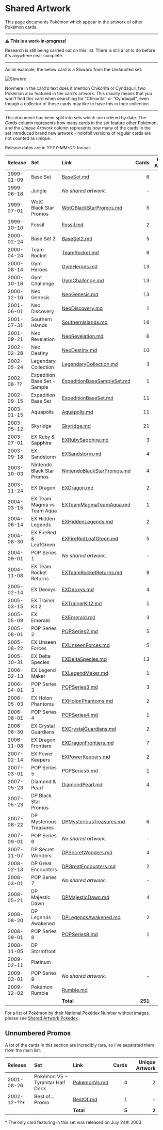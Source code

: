 # Shared Artwork
This page documents Pokémon which appear in the artwork of other Pokémon cards.

---

**⚠️  This is a work-in-progress!**

Research is still being carried out on this list. There is still a lot to do before it's anywhere near complete.

---

As an example, the below card is a Slowbro from the Undaunted set:

![Slowbro](https://i.imgur.com/n5M4fRa.png)

Nowhere in the card's text does it mention Chikorita or Cyndaquil, two Pokémon also featured in the card's artwork. This usually means that you won't find this card when searching for "Chikorita" or "Cyndaquil", even though a collector of those cards may like to have this in their collection.

---

This document has been split into sets which are ordered by date. The *Cards* column represents how many cards in the set feature other Pokémon, and the *Unique Artwork* column represents how many of the cards in the set introduced brand new artwork - holofoil versions of regular cards are not counted as unique.

Release dates are in *YYYY-MM-DD* format.

|Release|Set|Link|Cards|Unique Artwork
|:--|:--|:--|--:|--:
|1999-01-09|Base Set|[BaseSet.md](/SharedArtwork/BaseSet.md)|6|6
|1999-06-16|Jungle|*No shared artwork.*|-|-
|1999-07-01|WotC Black Star Promos|[WotCBlackStarPromos.md](/SharedArtwork/WotCBlackStarPromos.md)|5|5
|1999-10-10|Fossil|[Fossil.md](/SharedArtwork/Fossil.md)|2|2
|2000-02-24|Base Set 2|[BaseSet2.md](/SharedArtwork/BaseSet2.md)|5|-
|2000-04-24|Team Rocket|[TeamRocket.md](/SharedArtwork/TeamRocket.md)|6|5
|2000-08-14|Gym Heroes|[GymHeroes.md](/SharedArtwork/GymHeroes.md)|13|13
|2000-10-16|Gym Challenge|[GymChallenge.md](/SharedArtwork/GymChallenge.md)|13|13
|2000-12-16|Neo Genesis|[NeoGenesis.md](/SharedArtwork/NeoGenesis.md)|13|13
|2001-06-01|Neo Discovery|[NeoDiscovery.md](/SharedArtwork/NeoDiscovery.md)|1|1
|2001-07-31|Southern Islands|[SouthernIslands.md](/SharedArtwork/SouthernIslands.md)|16|16
|2001-09-21|Neo Revelation|[NeoRevelation.md](/SharedArtwork/NeoRevelation.md)|6|6
|2002-02-28|Neo Destiny|[NeoDestiny.md](/SharedArtwork/NeoDestiny.md)|10|10
|2002-05-24|Legendary Collection|[LegendaryCollection.md](/SharedArtwork/LegendaryCollection.md)|3|-
|2002-08-??|Expedition Base Set - Sample|[ExpeditionBaseSampleSet.md](/SharedArtwork/ExpeditionBaseSampleSet.md)|1|1
|2002-09-15|Expedition Base Set|[ExpeditionBaseSet.md](/SharedArtwork/ExpeditionBaseSet.md)|11|7
|2003-01-15|Aquapolis|[Aquapolis.md](/SharedArtwork/Aquapolis.md)|11|11
|2003-05-12|Skyridge|[Skyridge.md](/SharedArtwork/Skyridge.md)|21|18
|2003-07-01|EX Ruby & Sapphire|[EXRubySapphire.md](/SharedArtwork/EXRubySapphire.md)|3|3
|2003-09-18|EX Sandstorm|[EXSandstorm.md](/SharedArtwork/EXSandstorm.md)|4|4
|2003-10-03|Nintendo Black Star Promos|[NintendoBlackStarPromos.md](/SharedArtwork/NintendoBlackStarPromos.md)|4|4
|2003-11-24|EX Dragon|[EXDragon.md](/SharedArtwork/EXDragon.md)|2|2
|2004-03-15|EX Team Magma vs Team Aqua|[EXTeamMagmaTeamAqua.md](/SharedArtwork/EXTeamMagmaTeamAqua.md)|1|-
|2004-06-14|EX Hidden Legends|[EXHiddenLegends.md](/SharedArtwork/EXHiddenLegends.md)|2|2
|2004-08-30|EX FireRed & LeafGreen|[EXFireRedLeafGreen.md](/SharedArtwork/EXFireRedLeafGreen.md)|5|1
|2004-09-01|POP Series 1|*No shared artwork.*|-|-
|2004-11-08|EX Team Rocket Returns|[EXTeamRocketReturns.md](/SharedArtwork/EXTeamRocketReturns.md)|8|7
|2005-02-14|EX Deoxys|[EXDeoxys.md](/SharedArtwork/EXDeoxys.md)|4|4
|2005-03-15|EX Trainer Kit 2|[EXTrainerKit2.md](/SharedArtwork/EXTrainerKit2.md)|1|-
|2005-05-09|EX Emerald|[EXEmerald.md](/SharedArtwork/EXEmerald.md)|3|2
|2005-08-01|POP Series 2|[POPSeries2.md](/SharedArtwork/POPSeries2.md)|5|2
|2005-08-22|EX Unseen Forces|[EXUnseenForces.md](/SharedArtwork/EXUnseenForces.md)|5|1
|2005-10-31|EX Delta Species|[EXDeltaSpecies.md](/SharedArtwork/EXDeltaSpecies.md)|13|11
|2006-02-13|EX Legend Maker|[EXLegendMaker.md](/SharedArtwork/EXLegendMaker.md)|1|1
|2006-04-01|POP Series 3|[POPSeries3.md](/SharedArtwork/POPSeries3.md)|3|3
|2006-05-03|EX Holon Phantoms|[EXHolonPhantoms.md](/SharedArtwork/EXHolonPhantoms.md)|2|-
|2006-08-01|POP Series 4|[POPSeries4.md](/SharedArtwork/POPSeries4.md)|1|1
|2006-08-30|EX Crystal Guardians|[EXCrystalGuardians.md](/SharedArtwork/EXCrystalGuardians.md)|2|1
|2006-11-08|EX Dragon Frontiers|[EXDragonFrontiers.md](/SharedArtwork/EXDragonFrontiers.md)|7|2
|2007-02-14|EX Power Keepers|[EXPowerKeepers.md](/SharedArtwork/EXPowerKeepers.md)|2|-
|2007-03-01|POP Series 5|[POPSeries5.md](/SharedArtwork/POPSeries5.md)|1|1
|2007-05-23|Diamond & Pearl|[DiamondPearl.md](/SharedArtwork/DiamondPearl.md)|4|3
|2007-05-23|DP Black Star Promos
|2007-08-22|DP Mysterious Treasures|[DPMysteriousTreasures.md](/SharedArtwork/DPMysteriousTreasures.md)|6|6
|2007-09-01|POP Series 6|*No shared artwork.*|-|-
|2007-11-07|DP Secret Wonders|[DPSecretWonders.md](/SharedArtwork/DPSecretWonders.md)|4|2
|2008-02-13|DP Great Encounters|[DPGreatEncounters.md](/SharedArtwork/DPGreatEncounters.md)|2|2
|2008-03-01|POP Series 7|*No shared artwork.*|-|-
|2008-05-21|DP Majestic Dawn|[DPMajesticDawn.md](/SharedArtwork/DPMajesticDawn.md)|4|2
|2008-08-20|DP Legends Awakened|[DPLegendsAwakened.md](/SharedArtwork/DPLegendsAwakened.md)|2|2
|2008-09-01|POP Series 8|[POPSeries8.md](/SharedArtwork/POPSeries8.md)|1|-
|2008-11-05|DP Stormfront
|2009-02-11|Platinum
|2009-03-01|POP Series 9|*No shared artwork.*|-|-
|2009-12-02|Pokémon Rumble|[Rumble.md](/SharedArtwork/Rumble.md)|
|||**Total**|**251**|**202**

For a list of Pokémon by their National Pokédex Number without images, please see [Shared Artwork Pokedex](/SharedArtworkPokedex.md).

## Unnumbered Promos

A lot of the cards in this section are incredibly rare, so I've separated them from the main list.

|Release|Set|Link|Cards|Unique Artwork
|:--|:--|:--|--:|--:
|2001-08-26|Pokémon VS - Tyranitar Half Deck|[PokemonVs.md](/SharedArtwork/PokemonVS.md)|4|2
|2002-12-??*|Best of... Promo|[BestOf.md](/SharedArtwork/BestOf.md)|1|-
|||**Total**|**5**|**2**

\* The only card featuring in this set was released on July 24th 2003.
